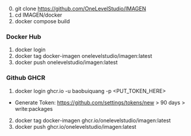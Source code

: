 0. git clone https://github.com/OneLevelStudio/IMAGEN
0. cd IMAGEN/docker
0. docker compose build

### Docker Hub
1. docker login
2. docker tag docker-imagen onelevelstudio/imagen:latest
3. docker push onelevelstudio/imagen:latest

### Github GHCR
1. docker login ghcr.io -u baobuiquang -p <PUT_TOKEN_HERE>
  - Generate Token: https://github.com/settings/tokens/new > 90 days > write:packages
2. docker tag docker-imagen ghcr.io/onelevelstudio/imagen:latest
3. docker push ghcr.io/onelevelstudio/imagen:latest